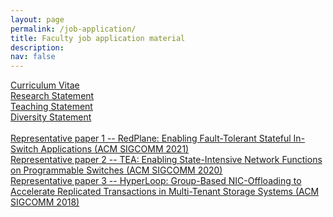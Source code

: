 ```yaml
---
layout: page
permalink: /job-application/
title: Faculty job application material
description:  
nav: false
---
```


<a href="https://cmu.box.com/s/r9mpjrucrd27zrgptu7sh56m9z289vba" target="_blank">Curriculum Vitae</a><br/>
<a href="https://cmu.box.com/s/34373ze8qftsvg88l3hz9av04zjkpg29" target="_blank">Research Statement</a><br/>
<a href="https://cmu.box.com/s/70ozwdx9dtiyojwjsnkc9ubadg7azpbm" target="_blank">Teaching Statement</a><br/>
<a href="https://cmu.box.com/s/ksek1rnpojpep6kjbng9h1juhlayb897" target="_blank">Diversity Statement</a><br/><br/>
<a href="https://cmu.box.com/s/z62tv8gq0c1z9x4sall9rsvmcw9qufhl" target="_blank">Representative paper 1 -- RedPlane: Enabling Fault-Tolerant Stateful In-Switch Applications (ACM SIGCOMM 2021)</a><br/>
<a href="https://cmu.box.com/s/ngernc2255nx0dxo17g7ulx03wfgw5aq" target="_blank">Representative paper 2 -- TEA: Enabling State-Intensive Network Functions on Programmable Switches (ACM SIGCOMM 2020)</a><br/>
<a href="https://cmu.box.com/s/0xsy9f6icabcfgc0ot54utk1ey30jyuf" target="_blank">Representative paper 3 -- HyperLoop: Group-Based NIC-Offloading to Accelerate Replicated Transactions in Multi-Tenant Storage Systems (ACM SIGCOMM 2018)</a>


